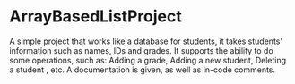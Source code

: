 # ArrayBasedListProject
A simple project that works like a database for students, it takes students' information such as names, IDs and grades.
It supports the ability to do some operations, such as: Adding a grade, Adding a new student, Deleting a student , etc.
A documentation is given, as well as in-code comments.
